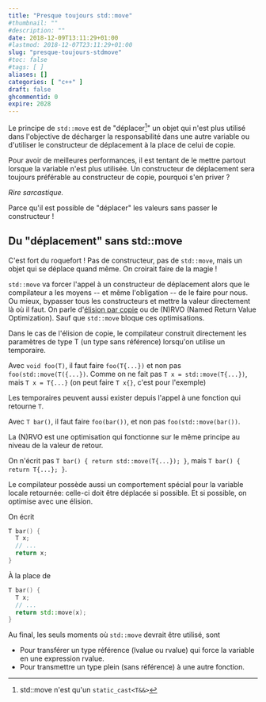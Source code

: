 ```yaml
---
title: "Presque toujours std::move"
#thumbnail: ""
#description: ""
date: 2018-12-09T13:11:29+01:00
#lastmod: 2018-12-07T23:11:29+01:00
slug: "presque-toujours-stdmove"
#toc: false
#tags: [ ]
aliases: []
categories: [ "c++" ]
draft: false
ghcommentid: 0
expire: 2028
---
```


Le principe de `std::move` est de "déplacer[^1]" un objet qui n'est plus utilisé dans l'objective de décharger la responsabilité dans une autre variable ou d'utiliser le constructeur de déplacement à la place de celui de copie.

[^1]: std::move n'est qu'un `static_cast<T&&>`

Pour avoir de meilleures performances, il est tentant de le mettre partout lorsque la variable n'est plus utilisée. Un constructeur de déplacement sera toujours préférable au constructeur de copie, pourquoi s'en priver ?

*Rire sarcastique.*

Parce qu'il est possible de "déplacer" les valeurs sans passer le constructeur !

## Du "déplacement" sans std::move

C'est fort du roquefort ! Pas de constructeur, pas de `std::move`, mais un objet qui se déplace quand même. On croirait faire de la magie !

`std::move` va forcer l'appel à un constructeur de déplacement alors que le compilateur a les moyens -- et même l'obligation -- de le faire pour nous. Ou mieux, bypasser tous les constructeurs et mettre la valeur directement là où il faut. On parle d'[élision par copie](https://en.cppreference.com/w/cpp/language/copy_elision) ou de (N)RVO (Named Return Value Optimization). Sauf que `std::move` bloque ces optimisations.

Dans le cas de l'élision de copie, le compilateur construit directement les paramètres de type T (un type sans référence) lorsqu'on utilise un temporaire.

Avec `void foo(T)`, il faut faire `foo(T{...})` et non pas `foo(std::move(T({...})`. Comme on ne fait pas `T x = std::move(T{...})`, mais `T x = T{...}` (on peut faire `T x{}`, c'est pour l'exemple)

Les temporaires peuvent aussi exister depuis l'appel à une fonction qui retourne `T`.

Avec `T bar()`, il faut faire `foo(bar())`, et non pas `foo(std::move(bar())`.

La (N)RVO est une optimisation qui fonctionne sur le même principe au niveau de la valeur de retour.

On n'écrit pas `T bar() { return std::move(T{...}); }`, mais `T bar() { return T{...}; }`.

Le compilateur possède aussi un comportement spécial pour la variable locale retournée: celle-ci doit être déplacée si possible. Et si possible, on optimise avec une élision.

On écrit

```cpp
T bar() {
  T x;
  // ...
  return x;
}
```

À la place de

```cpp
T bar() {
  T x;
  // ...
  return std::move(x);
}
```

Au final, les seuls moments où `std::move` devrait être utilisé, sont

- Pour transférer un type référence (lvalue ou rvalue) qui force la variable en une expression rvalue.
- Pour transmettre un type plein (sans référence) à une autre fonction.
